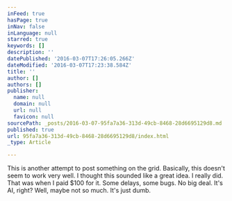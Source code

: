 ```yaml
---
inFeed: true
hasPage: true
inNav: false
inLanguage: null
starred: true
keywords: []
description: ''
datePublished: '2016-03-07T17:26:05.266Z'
dateModified: '2016-03-07T17:23:38.584Z'
title: ''
author: []
authors: []
publisher:
  name: null
  domain: null
  url: null
  favicon: null
sourcePath: _posts/2016-03-07-95fa7a36-313d-49cb-8468-28d6695129d8.md
published: true
url: 95fa7a36-313d-49cb-8468-28d6695129d8/index.html
_type: Article

---
```

This is another attempt to post something on the grid.  Basically, this doesn't seem to work very well.  I thought this sounded like a great idea.  I really did.  That was when I paid $100 for it.  Some delays, some bugs. No big deal.  It's AI, right? Well, maybe not so much.  It's just dumb.